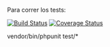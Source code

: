 Para correr los tests:

[![Build Status](https://travis-ci.org/Lara191097/TarjetaSC.svg?branch=master)](https://travis-ci.org/Lara191097/TarjetaSC)
[![Coverage Status](https://coveralls.io/repos/github/Lara191097/TarjetaSC/badge.svg?branch=master)](https://coveralls.io/github/Lara191097/TarjetaSC?branch=master)



vendor/bin/phpunit test/*
